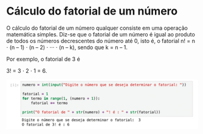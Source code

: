 # Cálculo do fatorial de um número

O cálculo do fatorial de um número qualquer consiste em uma operação
matemática simples. Diz-se que o fatorial de um número é igual ao produto
de todos os números decrescentes do número até 0, isto é, 
o fatorial n! = n ⋅ (n – 1) ⋅ (n – 2) ⋅ ··· ⋅ (n – k), sendo que k = n – 1. 

Por exemplo, o fatorial de
3 é 

3! = 3 ⋅ 2 ⋅ 1 = 6.

![alt text](image.png)
